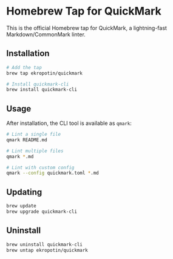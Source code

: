 # Homebrew Tap for QuickMark

This is the official Homebrew tap for QuickMark, a lightning-fast Markdown/CommonMark linter.

## Installation

```bash
# Add the tap
brew tap ekropotin/quickmark

# Install quickmark-cli
brew install quickmark-cli
```

## Usage

After installation, the CLI tool is available as `qmark`:

```bash
# Lint a single file
qmark README.md

# Lint multiple files
qmark *.md

# Lint with custom config
qmark --config quickmark.toml *.md
```

## Updating

```bash
brew update
brew upgrade quickmark-cli
```

## Uninstall

```bash
brew uninstall quickmark-cli
brew untap ekropotin/quickmark
```
